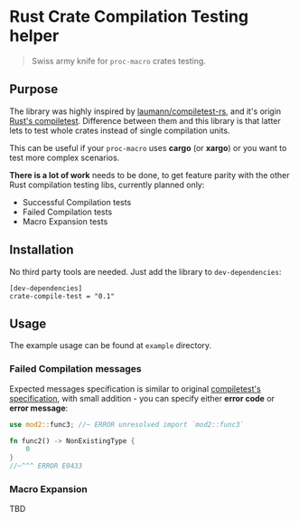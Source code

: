 # Rust Crate Compilation Testing helper
> Swiss army knife for `proc-macro` crates testing.

## Purpose
The library was highly inspired by [laumann/compiletest-rs](https://github.com/laumann/compiletest-rs), and it's origin [Rust's compiletest](https://github.com/rust-lang/rust/tree/master/src/tools/compiletest).
Difference between them and this library is that latter lets to test whole crates instead of single compilation units.

This can be useful if your `proc-macro` uses **cargo** (or **xargo**) or you want to test more complex scenarios.

**There is a lot of work** needs to be done, to get feature parity with the other Rust compilation testing libs, currently planned only:

* Successful Compilation tests
* Failed Compilation tests
* Macro Expansion tests

## Installation
No third party tools are needed. Just add the library to `dev-dependencies`:

```
[dev-dependencies]
crate-compile-test = "0.1"
```

## Usage
The example usage can be found at `example` directory.

### Failed Compilation messages
Expected messages specification is similar to original [compiletest's specification](https://github.com/rust-lang/rust/blob/master/src/test/COMPILER_TESTS.md#summary-of-error-info-commands), with small addition - you can specify either **error code** or **error message**:

``` rust
use mod2::func3; //~ ERROR unresolved import `mod2::func3`

fn func2() -> NonExistingType {
    0
}
//~^^^ ERROR E0433
```

### Macro Expansion
TBD
